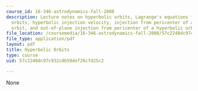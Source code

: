 ```yaml
---
course_id: 16-346-astrodynamics-fall-2008
description: Lecture notes on hyperbolic orbits, Lagrange's equations for hyperbolic
  orbits, hyperbolic injection velocity, injection from pericenter of a hyperbolic
  orbit, and out-of-plane injection from pericenter of a hyperbolic orbit.
file_location: /coursemedia/16-346-astrodynamics-fall-2008/57c2248dc97c932cdb59def26cfd25c2_lec_11.pdf
file_type: application/pdf
layout: pdf
title: Hyperbolic Orbits
type: course
uid: 57c2248dc97c932cdb59def26cfd25c2

---
```

None